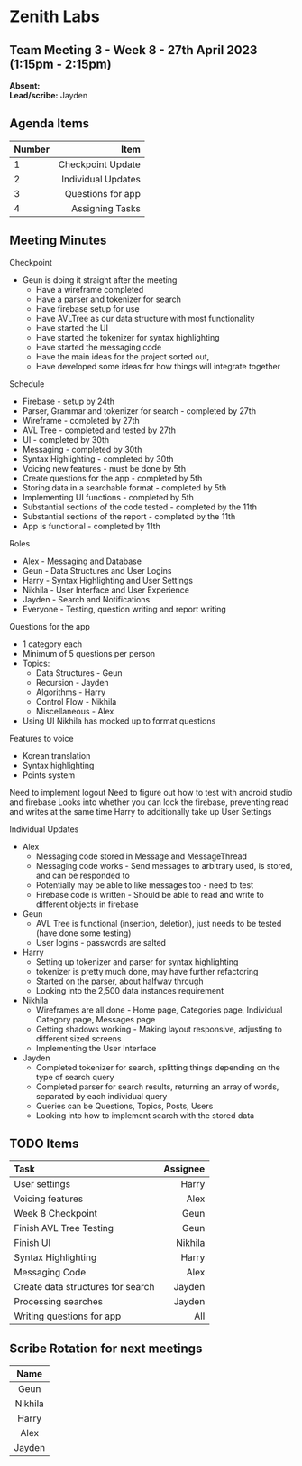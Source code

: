 # Zenith Labs
## Team Meeting 3 - Week 8 - 27th April 2023 (1:15pm - 2:15pm)
**Absent:**
<br>
**Lead/scribe:** Jayden

## Agenda Items
| Number |               Item |
|:-------|-------------------:|
| 1      |  Checkpoint Update |
| 2      | Individual Updates |
| 3      |  Questions for app |
| 4      |    Assigning Tasks |

## Meeting Minutes
Checkpoint
- Geun is doing it straight after the meeting
  - Have a wireframe completed
  - Have a parser and tokenizer for search
  - Have firebase setup for use
  - Have AVLTree as our data structure with most functionality
  - Have started the UI
  - Have started the tokenizer for syntax highlighting
  - Have started the messaging code
  - Have the main ideas for the project sorted out,
  - Have developed some ideas for how things will integrate together

Schedule
- Firebase - setup by 24th
- Parser, Grammar and tokenizer for search - completed by 27th
- Wireframe - completed by 27th
- AVL Tree - completed and tested by 27th
- UI - completed by 30th
- Messaging - completed by 30th
- Syntax Highlighting - completed by 30th
- Voicing new features - must be done by 5th
- Create questions for the app - completed by 5th
- Storing data in a searchable format - completed by 5th
- Implementing UI functions - completed by 5th
- Substantial sections of the code tested - completed by the 11th
- Substantial sections of the report - completed by the 11th
- App is functional - completed by 11th

Roles
- Alex - Messaging and Database
- Geun - Data Structures and User Logins
- Harry - Syntax Highlighting and User Settings
- Nikhila - User Interface and User Experience
- Jayden - Search and Notifications
- Everyone - Testing, question writing and report writing

Questions for the app
- 1 category each
- Minimum of 5 questions per person
- Topics:
  - Data Structures - Geun
  - Recursion - Jayden
  - Algorithms - Harry
  - Control Flow - Nikhila
  - Miscellaneous - Alex
- Using UI Nikhila has mocked up to format questions

Features to voice
- Korean translation
- Syntax highlighting
- Points system

Need to implement logout
Need to figure out how to test with android studio and firebase
Looks into whether you can lock the firebase, preventing read and writes at the same time
Harry to additionally take up User Settings

Individual Updates
- Alex
  - Messaging code stored in Message and MessageThread
  - Messaging code works - Send messages to arbitrary used, is stored, and can be responded to
  - Potentially may be able to like messages too - need to test
  - Firebase code is written - Should be able to read and write to different objects in firebase
- Geun
  - AVL Tree is functional (insertion, deletion), just needs to be tested (have done some testing)
  - User logins - passwords are salted
- Harry
  - Setting up tokenizer and parser for syntax highlighting
  - tokenizer is pretty much done, may have further refactoring
  - Started on the parser, about halfway through
  - Looking into the 2,500 data instances requirement
- Nikhila
  - Wireframes are all done - Home page, Categories page, Individual Category page, Messages page 
  - Getting shadows working - Making layout responsive, adjusting to different sized screens
  - Implementing the User Interface
- Jayden
  - Completed tokenizer for search, splitting things depending on the type of search query
  - Completed parser for search results, returning an array of words, separated by each individual query
  - Queries can be Questions, Topics, Posts, Users
  - Looking into how to implement search with the stored data

## TODO Items
| Task                    | Assignee |
|:------------------------|---------:|
| User settings           |    Harry |
| Voicing features        |     Alex |
| Week 8 Checkpoint       |     Geun |
| Finish AVL Tree Testing |     Geun |
| Finish UI | Nikhila |
| Syntax Highlighting | Harry |
| Messaging Code | Alex |
| Create data structures for search | Jayden |
| Processing searches | Jayden |
| Writing questions for app | All |

## Scribe Rotation for next meetings
|  Name   |
|:-------:|
|  Geun   |
| Nikhila |
|  Harry  |
|  Alex   |
| Jayden  |
